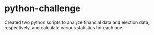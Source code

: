# python-challenge
Created two python scripts to analyze financial data and election data, respectively, and calculate various statistics for each one
